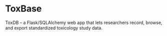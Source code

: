 # ToxBase
ToxDB – a Flask/SQLAlchemy web app that lets researchers record, browse, and export standardized toxicology study data.
